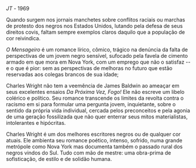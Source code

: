 
*JT* - 1969

Quando surgem nos jornais manchetes sobre conflitos raciais ou marchas de protesto dos negros nos Estados Unidos, lutando pela defesa de seus direitos covis, faltam sempre exemplos claros daquilo que a população de cor reivindica.

*O Mensageiro* é um romance lírico, cômico, trágico na denúncia da falta de perspectivas de um jovem negro sensível, sufocado pela favela de cimento armado em que mora em Nova York, com um emprego que não o satisfaz -- e o que é pior: sem as perspectivas de melhoras no futuro que estão reservadas aos colegas brancos de sua idade;

Charles Wright não tem a veemência de James Baldwin ao ameaçar em seus excelentes ensaios *Da Próxima Vez, Fogo!* Ele não escreve um libelo colérico e político. Seu romance transcende os limites da revolta contra o racismo em si para formular uma pergunta jovem, inquietante, sobre o sentido da própria vida individual, cercada pelos preconceitos e pela agonia de uma geração fossilizada que não quer enterrar seus mitos materialistas, intolerantes e hipócritas.

Charles Wright é um dos melhores escritores negros ou de qualquer cor atuais. Ele ambienta seu romance poético, intenso, sofrido, numa grande metrópole como Nova York mas documenta também o passado rural dos negros vindos do Sul. Tudo com mão de mestre: uma obra-prima de sofisticação, de estilo e de solidão humana.

